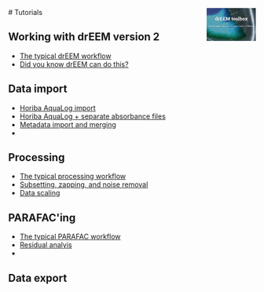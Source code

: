 <img src="top right corner logo.png" width="100" height="auto" align="right"/>
# Tutorials



## Working with drEEM version 2
* [The typical drEEM workflow](dreem_workflow.html)
* [Did you know drEEM can do this?](need_to_know.html)

## Data import
* [Horiba AquaLog import](import_tutorial_01.hmtl)
* [Horiba AquaLog + separate absorbance files](import_tutorial_02.html)
* [Metadata import and merging](import_tutorial_03.html)
* 



## Processing
* [The typical processing workflow](processing_tutorial.hmtl)
* [Subsetting, zapping, and noise removal](datahandling_tutorial.html)
* [Data scaling](scaling_tutorial.html)

## PARAFAC'ing
* [The typical PARAFAC workflow](parafac_tutorial.html)
* [Residual analyis](residual_tutorial.html)
* 

## Data export